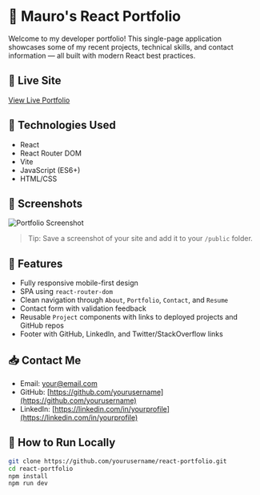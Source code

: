 # 🚀 Mauro's React Portfolio

Welcome to my developer portfolio! This single-page application showcases some of my recent projects, technical skills, and contact information — all built with modern React best practices.

## 🔗 Live Site
[View Live Portfolio](https://illustrious-heliotrope-de3228.netlify.app/)

## 🧰 Technologies Used
- React
- React Router DOM
- Vite
- JavaScript (ES6+)
- HTML/CSS

## 📸 Screenshots
![Portfolio Screenshot](![IMG_0821](https://github.com/user-attachments/assets/657cb5ca-5cef-46eb-9c0d-44ac6db9db1b)
)  
> Tip: Save a screenshot of your site and add it to your `/public` folder.

## 📁 Features
- Fully responsive mobile-first design
- SPA using `react-router-dom`
- Clean navigation through `About`, `Portfolio`, `Contact`, and `Resume`
- Contact form with validation feedback
- Reusable `Project` components with links to deployed projects and GitHub repos
- Footer with GitHub, LinkedIn, and Twitter/StackOverflow links

## 📥 Contact Me
- Email: your@email.com
- GitHub: [https://github.com/yourusername](https://github.com/yourusername)
- LinkedIn: [https://linkedin.com/in/yourprofile](https://linkedin.com/in/yourprofile)

## 📝 How to Run Locally
```bash
git clone https://github.com/yourusername/react-portfolio.git
cd react-portfolio
npm install
npm run dev
